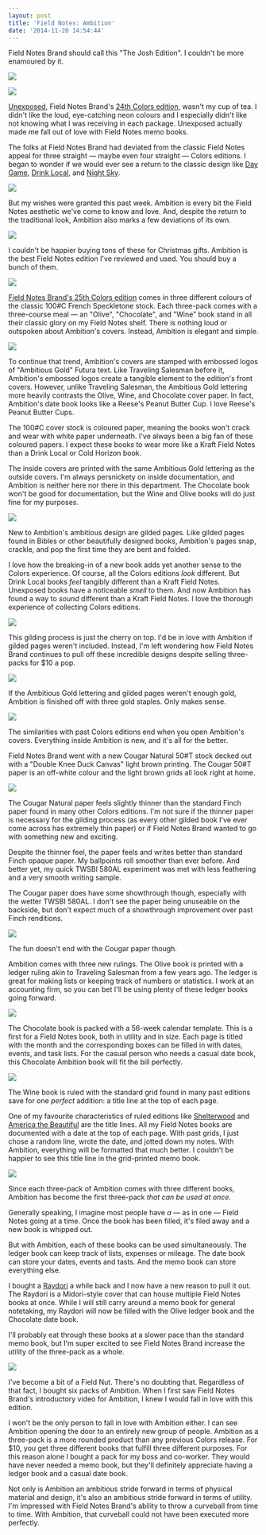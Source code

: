 ```yaml
---
layout: post
title: 'Field Notes: Ambition'
date: '2014-11-20 14:54:44'
---
```


Field Notes Brand should call this "The Josh Edition". I couldn't be more enamoured by it.

![](/media/images/2014/11/PB180997.jpg)

![](/media/images/2014/11/PB181101.jpg)

[Unexposed](http://www.thenewsprint.co/2014/10/16/field-notes-unexposed/), Field Notes Brand's [24th Colors edition](http://fieldnotesbrand.com/colors/unexposed/), wasn't my cup of tea. I didn't like the loud, eye-catching neon colours and I especially didn't like not knowing what I was receiving in each package. Unexposed actually made me fall out of love with Field Notes memo books. 

The folks at Field Notes Brand had deviated from the classic Field Notes appeal for three straight — maybe even four straight — Colors editions. I began to wonder if we would ever see a return to the classic design like [Day Game](http://www.thenewsprint.co/2014/09/17/field-notes-day-game/), [Drink Local](http://www.thenewsprint.co/2014/03/12/on-my-desk-field-notes-drink-local-edition/), and [Night Sky](http://www.thenewsprint.co/2014/08/06/field-notes-night-sky/).

![](/media/images/2014/11/PB181004.jpg)

But my wishes were granted this past week. Ambition is every bit the Field Notes aesthetic we've come to know and love. And, despite the return to the traditional look, Ambition also marks a few deviations of its own.  

![](/media/images/2014/11/PB181011.jpg)

I couldn't be happier buying tons of these for Christmas gifts. Ambition is the best Field Notes edition I've reviewed and used. You should buy a bunch of them. 

![](/media/images/2014/11/PB181015.jpg)

[Field Notes Brand's 25th Colors edition](http://fieldnotesbrand.com/colors/ambition/) comes in three different colours of the classic 100#C French Speckletone stock. Each three-pack comes with a three-course meal — an "Olive", "Chocolate", and "Wine" book stand in all their classic glory on my Field Notes shelf. There is nothing loud or outspoken about Ambition's covers. Instead, Ambition is elegant and simple. 

![](/media/images/2014/11/PB181062.jpg)

To continue that trend, Ambition's covers are stamped with embossed logos of "Ambitious Gold" Futura text. Like Traveling Salesman before it, Ambition's embossed logos create a tangible element to the edition's front covers. However, unlike Traveling Salesman, the Ambitious Gold lettering more heavily contrasts the Olive, Wine, and Chocolate cover paper. In fact, Ambition's date book looks like a Reese's Peanut Butter Cup. I love Reese's Peanut Butter Cups. 

The 100#C cover stock is coloured paper, meaning the books won't crack and wear with white paper underneath. I've always been a big fan of these coloured papers. I expect these books to wear more like a Kraft Field Notes than a Drink Local or Cold Horizon book. 

The inside covers are printed with the same Ambitious Gold lettering as the outside covers. I'm always persnickety on inside documentation, and Ambition is neither here nor there in this department. The Chocolate book won't be good for documentation, but the Wine and Olive books will do just fine for my purposes.

![](/media/images/2014/11/PB181024.jpg)

New to Ambition's ambitious design are gilded pages. Like gilded pages found in Bibles or other beautifully designed books, Ambition's pages snap, crackle, and pop the first time they are bent and folded. 

I love how the breaking-in of a new book adds yet another sense to the Colors experience. Of course, all the Colors editions *look* different. But Drink Local books *feel* tangibly different than a Kraft Field Notes. Unexposed books have a noticeable *smell* to them. And now Ambition has found a way to *sound* different than a Kraft Field Notes. I love the thorough experience of collecting Colors editions.

![](/media/images/2014/11/PB181082.jpg)

This gilding process is just the cherry on top. I'd be in love with Ambition if gilded pages weren't included. Instead, I'm left wondering how Field Notes Brand continues to pull off these incredible designs despite selling three-packs for $10 a pop.

![](/media/images/2014/11/PB181043.jpg)

If the Ambitious Gold lettering and gilded pages weren't enough gold, Ambition is finished off with three gold staples. Only makes sense.

![](/media/images/2014/11/PB181037.jpg)

The similarities with past Colors editions end when you open Ambition's covers. Everything inside Ambition is new, and it's all for the better.

Field Notes Brand went with a new Cougar Natural 50#T stock decked out with a "Double Knee Duck Canvas" light brown printing. The Cougar 50#T paper is an off-white colour and the light brown grids all look right at home.

![](/media/images/2014/11/PB191150.jpg)

The Cougar Natural paper feels slightly thinner than the standard Finch paper found in many other Colors editions. I'm not sure if the thinner paper is necessary for the gilding process (as every other gilded book I've ever come across has extremely thin paper) or if Field Notes Brand wanted to go with something new and exciting.

Despite the thinner feel, the paper feels and writes better than standard Finch opaque paper. My ballpoints roll smoother than ever before. And better yet, my quick TWSBI 580AL experiment was met with less feathering and a very smooth writing sample. 

The Cougar paper does have some showthrough though, especially with the wetter TWSBI 580AL. I don't see the paper being unuseable on the backside, but don't expect much of a showthrough improvement over past Finch renditions.

![](/media/images/2014/11/PB181067.jpg)

The fun doesn't end with the Cougar paper though. 

Ambition comes with three new rulings. The Olive book is printed with a ledger ruling akin to Traveling Salesman from a few years ago. The ledger is great for making lists or keeping track of numbers or statistics. I work at an accounting firm, so you can bet I'll be using plenty of these ledger books going forward.

![](/media/images/2014/11/PB181069.jpg)

The Chocolate book is packed with a 56-week calendar template. This is a first for a Field Notes book, both in utility and in size. Each page is titled with the month and the corresponding boxes can be filled in with dates, events, and task lists. For the casual person who needs a casual date book, this Chocolate Ambition book will fit the bill perfectly.

![](/media/images/2014/11/PB181072.jpg)

The Wine book is ruled with the standard grid found in many past editions save for one *perfect* addition: a title line at the top of each page. 

One of my favourite characteristics of ruled editions like [Shelterwood](http://www.thenewsprint.co/2014/03/31/on-my-desk-field-notes-shelterwood-edition/) and [America the Beautiful](http://www.thenewsprint.co/2014/05/19/field-notes-america-the-beautiful/) are the title lines. All my Field Notes books are documented with a date at the top of each page. With past grids, I just chose a random line, wrote the date, and jotted down my notes. With Ambition, everything will be formatted that much better. I couldn't be happier to see this title line in the grid-printed memo book.

![](/media/images/2014/11/PB181075.jpg)

Since each three-pack of Ambition comes with three different books, Ambition has become the first three-pack *that can be used at once.* 

Generally speaking, I imagine most people have *a* — as in one — Field Notes going at a time. Once the book has been filled, it's filed away and a new book is whipped out.

But with Ambition, each of these books can be used simultaneously. The ledger book can keep track of lists, expenses or mileage. The date book can store your dates, events and tasts. And the memo book can store everything else.

I bought a [Raydori](http://www.thenewsprint.co/2014/06/10/raydori/) a while back and I now have a new reason to pull it out. The Raydori is a Midori-style cover that can house multiple Field Notes books at once. While I will still carry around a memo book for general notetaking, my Raydori will now be filled with the Olive ledger book and the Chocolate date book. 

I'll probably eat through these books at a slower pace than the standard memo book, but I'm super excited to see Field Notes Brand increase the utility of the three-pack as a whole. 

![](/media/images/2014/11/PB181127.jpg)

I've become a bit of a Field Nut. There's no doubting that. Regardless of that fact, I bought six packs of Ambition. When I first saw Field Notes Brand's introductory video for Ambition, I knew I would fall in love with this edition.

I won't be the only person to fall in love with Ambition either. I can see Ambition opening the door to an entirely new group of people. Ambition as a three-pack is a more rounded product than any previous Colors release. For $10, you get three different books that fulfill three different purposes. For this reason alone I bought a pack for my boss and co-worker. They would have never needed a memo book, but they'll definitely appreciate having a ledger book and a casual date book.

Not only is Ambition an ambitious stride forward in terms of physical material and design, it's also an ambitious stride forward in terms of utility. I'm impressed with Field Notes Brand's ability to throw a curveball from time to time. With Ambition, that curveball could not have been executed more perfectly.